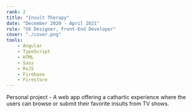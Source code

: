 ```yaml
---
rank: 2
title: "Insult Therapy"
date: "December 2020 - April 2021"
role: "UX Designer, Front-End Developer"
cover: "./cover.png"
tools:
    - Angular
    - TypeScript
    - HTML
    - Sass
    - RxJS
    - Firebase
    - Firestore
---
```

Personal project - A web app offering a cathartic experience where the users can browse or submit their favorite insults from TV shows.